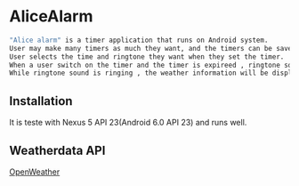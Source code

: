 # AliceAlarm
```bash
"Alice alarm" is a timer application that runs on Android system.
User may make many timers as much they want, and the timers can be saved in the system.
User selects the time and ringtone they want when they set the timer.
When a user switch on the timer and the timer is expireed , ringtone sound will be played.
While ringtone sound is ringing , the weather information will be displayed.
```

## Installation
It is teste with Nexus 5 API 23(Android 6.0 API 23) and runs well.

## Weatherdata API
[OpenWeather](http://api.openweathermap.org/data/2.5/group?id=5809844,1835848,2038349,2968815,5056033,5106292,6167863,1880252,524901,6354908&units=metric&appid=812e0c65a4909def45c5921d49949b93/)
